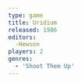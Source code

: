 ```yaml
---
type: game
title: Uridium
released: 1986
editors: 
  -Hewson
players: 2
genres:
  - 'Shoot Them Up'
---
```

